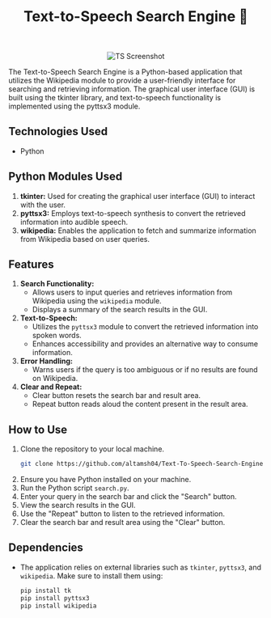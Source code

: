 <div align='center'>
  <h1>Text-to-Speech Search Engine 💬</h1>
</div>
<br>

<div align='center'>
  <br>
  <img src="https://github.com/altamsh04/Text-To-Speech-Search-Engine/assets/84860267/f75992c2-c7be-422e-8096-1deb7e0a4128" alt="TS Screenshot">
  <br>
</div>

The Text-to-Speech Search Engine is a Python-based application that utilizes the Wikipedia module to provide a user-friendly interface for searching and retrieving information. The graphical user interface (GUI) is built using the tkinter library, and text-to-speech functionality is implemented using the pyttsx3 module.

## Technologies Used
- Python

## Python Modules Used
1. **tkinter:** Used for creating the graphical user interface (GUI) to interact with the user.
2. **pyttsx3:** Employs text-to-speech synthesis to convert the retrieved information into audible speech.
3. **wikipedia:** Enables the application to fetch and summarize information from Wikipedia based on user queries.

## Features
1. **Search Functionality:**
   - Allows users to input queries and retrieves information from Wikipedia using the `wikipedia` module.
   - Displays a summary of the search results in the GUI.
2. **Text-to-Speech:**
   - Utilizes the `pyttsx3` module to convert the retrieved information into spoken words.
   - Enhances accessibility and provides an alternative way to consume information.
3. **Error Handling:**
   - Warns users if the query is too ambiguous or if no results are found on Wikipedia.
4. **Clear and Repeat:**
   - Clear button resets the search bar and result area.
   - Repeat button reads aloud the content present in the result area.

## How to Use
1. Clone the repository to your local machine.
   ```bash
   git clone https://github.com/altamsh04/Text-To-Speech-Search-Engine.git
   ```
2. Ensure you have Python installed on your machine.
3. Run the Python script `search.py`.
4. Enter your query in the search bar and click the "Search" button.
5. View the search results in the GUI.
6. Use the "Repeat" button to listen to the retrieved information.
7. Clear the search bar and result area using the "Clear" button.

## Dependencies
- The application relies on external libraries such as `tkinter`, `pyttsx3`, and `wikipedia`. Make sure to install them using:
   ```bash
   pip install tk
   pip install pyttsx3
   pip install wikipedia
   ```
